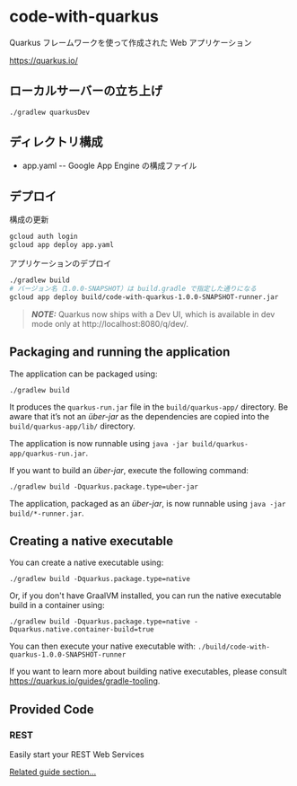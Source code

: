 # code-with-quarkus

Quarkus フレームワークを使って作成された Web アプリケーション

https://quarkus.io/

## ローカルサーバーの立ち上げ

```shell script
./gradlew quarkusDev
```

## ディレクトリ構成

* app.yaml -- Google App Engine の構成ファイル

## デプロイ

構成の更新

```sh
gcloud auth login
gcloud app deploy app.yaml
```

アプリケーションのデプロイ

```sh
./gradlew build
# バージョン名（1.0.0-SNAPSHOT）は build.gradle で指定した通りになる
gcloud app deploy build/code-with-quarkus-1.0.0-SNAPSHOT-runner.jar
```

> **_NOTE:_**  Quarkus now ships with a Dev UI, which is available in dev mode only at http://localhost:8080/q/dev/.

## Packaging and running the application

The application can be packaged using:
```shell script
./gradlew build
```
It produces the `quarkus-run.jar` file in the `build/quarkus-app/` directory.
Be aware that it’s not an _über-jar_ as the dependencies are copied into the `build/quarkus-app/lib/` directory.

The application is now runnable using `java -jar build/quarkus-app/quarkus-run.jar`.

If you want to build an _über-jar_, execute the following command:
```shell script
./gradlew build -Dquarkus.package.type=uber-jar
```

The application, packaged as an _über-jar_, is now runnable using `java -jar build/*-runner.jar`.

## Creating a native executable

You can create a native executable using: 
```shell script
./gradlew build -Dquarkus.package.type=native
```

Or, if you don't have GraalVM installed, you can run the native executable build in a container using: 
```shell script
./gradlew build -Dquarkus.package.type=native -Dquarkus.native.container-build=true
```

You can then execute your native executable with: `./build/code-with-quarkus-1.0.0-SNAPSHOT-runner`

If you want to learn more about building native executables, please consult https://quarkus.io/guides/gradle-tooling.

## Provided Code

### REST

Easily start your REST Web Services

[Related guide section...](https://quarkus.io/guides/getting-started-reactive#reactive-jax-rs-resources)
